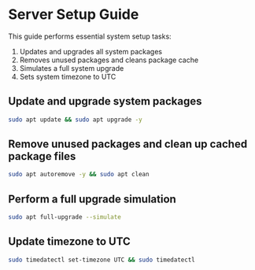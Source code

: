 # Server Setup Guide

This guide performs essential system setup tasks:
1. Updates and upgrades all system packages
2. Removes unused packages and cleans package cache
3. Simulates a full system upgrade
4. Sets system timezone to UTC

## Update and upgrade system packages

```bash
sudo apt update && sudo apt upgrade -y
```

## Remove unused packages and clean up cached package files

```bash
sudo apt autoremove -y && sudo apt clean
```

## Perform a full upgrade simulation

```bash
sudo apt full-upgrade --simulate
```

## Update timezone to UTC

```bash
sudo timedatectl set-timezone UTC && sudo timedatectl
```
